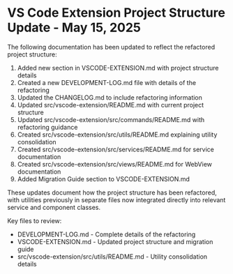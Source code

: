 # VS Code Extension Project Structure Update - May 15, 2025

The following documentation has been updated to reflect the refactored project structure:

1. Added new section in VSCODE-EXTENSION.md with project structure details
2. Created a new DEVELOPMENT-LOG.md file with details of the refactoring
3. Updated the CHANGELOG.md to include refactoring information
4. Updated src/vscode-extension/README.md with current project structure
5. Updated src/vscode-extension/src/commands/README.md with refactoring guidance
6. Created src/vscode-extension/src/utils/README.md explaining utility consolidation
7. Created src/vscode-extension/src/services/README.md for service documentation
8. Created src/vscode-extension/src/views/README.md for WebView documentation
9. Added Migration Guide section to VSCODE-EXTENSION.md

These updates document how the project structure has been refactored, with utilities previously in separate files now integrated directly into relevant service and component classes.

Key files to review:
- DEVELOPMENT-LOG.md - Complete details of the refactoring
- VSCODE-EXTENSION.md - Updated project structure and migration guide
- src/vscode-extension/src/utils/README.md - Utility consolidation details
